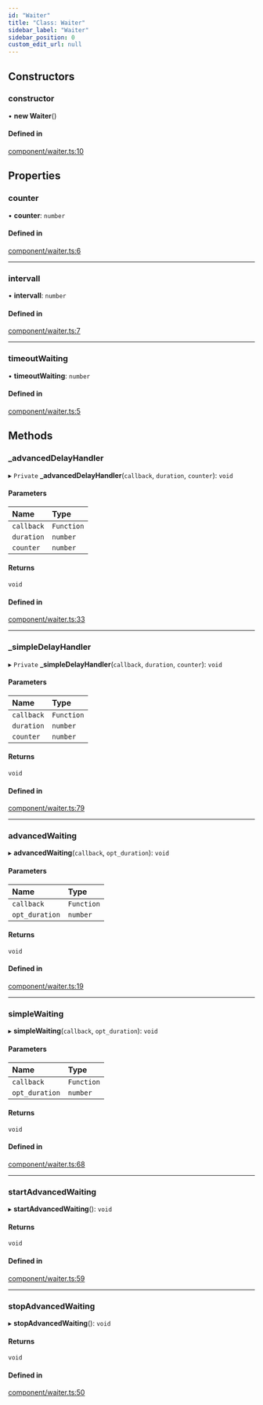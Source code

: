 ```yaml
---
id: "Waiter"
title: "Class: Waiter"
sidebar_label: "Waiter"
sidebar_position: 0
custom_edit_url: null
---
```


## Constructors

### constructor

• **new Waiter**()

#### Defined in

[component/waiter.ts:10](https://github.com/siposdani87/sui-js/blob/035cd52/src/component/waiter.ts#L10)

## Properties

### counter

• **counter**: `number`

#### Defined in

[component/waiter.ts:6](https://github.com/siposdani87/sui-js/blob/035cd52/src/component/waiter.ts#L6)

___

### intervall

• **intervall**: `number`

#### Defined in

[component/waiter.ts:7](https://github.com/siposdani87/sui-js/blob/035cd52/src/component/waiter.ts#L7)

___

### timeoutWaiting

• **timeoutWaiting**: `number`

#### Defined in

[component/waiter.ts:5](https://github.com/siposdani87/sui-js/blob/035cd52/src/component/waiter.ts#L5)

## Methods

### \_advancedDelayHandler

▸ `Private` **_advancedDelayHandler**(`callback`, `duration`, `counter`): `void`

#### Parameters

| Name | Type |
| :------ | :------ |
| `callback` | `Function` |
| `duration` | `number` |
| `counter` | `number` |

#### Returns

`void`

#### Defined in

[component/waiter.ts:33](https://github.com/siposdani87/sui-js/blob/035cd52/src/component/waiter.ts#L33)

___

### \_simpleDelayHandler

▸ `Private` **_simpleDelayHandler**(`callback`, `duration`, `counter`): `void`

#### Parameters

| Name | Type |
| :------ | :------ |
| `callback` | `Function` |
| `duration` | `number` |
| `counter` | `number` |

#### Returns

`void`

#### Defined in

[component/waiter.ts:79](https://github.com/siposdani87/sui-js/blob/035cd52/src/component/waiter.ts#L79)

___

### advancedWaiting

▸ **advancedWaiting**(`callback`, `opt_duration`): `void`

#### Parameters

| Name | Type |
| :------ | :------ |
| `callback` | `Function` |
| `opt_duration` | `number` |

#### Returns

`void`

#### Defined in

[component/waiter.ts:19](https://github.com/siposdani87/sui-js/blob/035cd52/src/component/waiter.ts#L19)

___

### simpleWaiting

▸ **simpleWaiting**(`callback`, `opt_duration`): `void`

#### Parameters

| Name | Type |
| :------ | :------ |
| `callback` | `Function` |
| `opt_duration` | `number` |

#### Returns

`void`

#### Defined in

[component/waiter.ts:68](https://github.com/siposdani87/sui-js/blob/035cd52/src/component/waiter.ts#L68)

___

### startAdvancedWaiting

▸ **startAdvancedWaiting**(): `void`

#### Returns

`void`

#### Defined in

[component/waiter.ts:59](https://github.com/siposdani87/sui-js/blob/035cd52/src/component/waiter.ts#L59)

___

### stopAdvancedWaiting

▸ **stopAdvancedWaiting**(): `void`

#### Returns

`void`

#### Defined in

[component/waiter.ts:50](https://github.com/siposdani87/sui-js/blob/035cd52/src/component/waiter.ts#L50)
